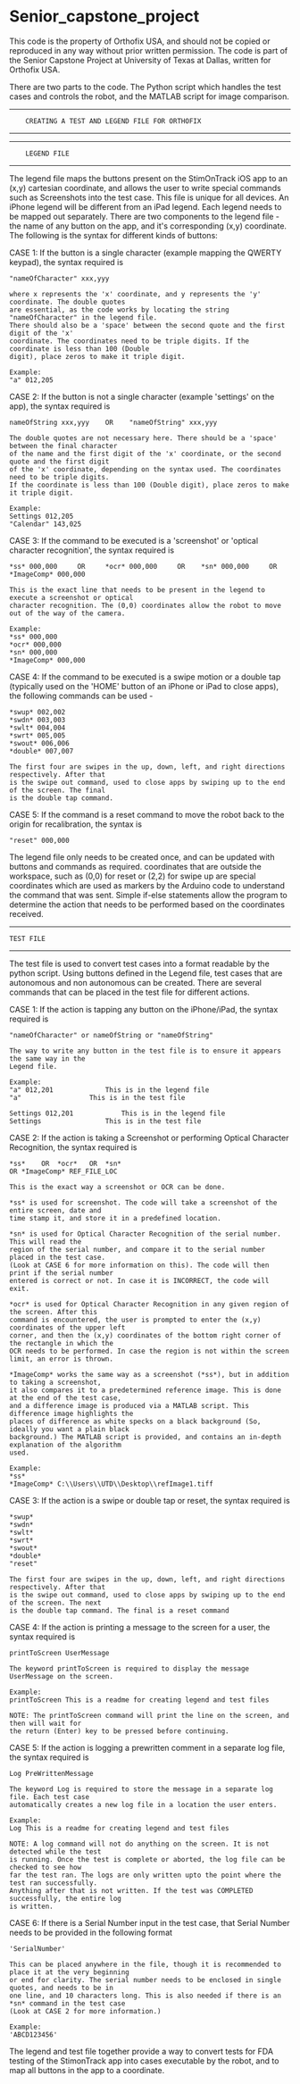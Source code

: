 # Senior_capstone_project

This code is the property of Orthofix USA, and should not be copied or reproduced in any way without
prior written permission. The code is part of the Senior Capstone Project at University of Texas at 
Dallas, written for Orthofix USA. 

There are two parts to the code. The Python script which handles the test cases and controls the robot,
and the MATLAB script for image comparison. 


******************************************************************************************************
     	CREATING A TEST AND LEGEND FILE FOR ORTHOFIX
******************************************************************************************************



******************************************************************************************************
		LEGEND FILE
******************************************************************************************************
The legend file maps the buttons present on the StimOnTrack iOS app to an (x,y) cartesian coordinate,
and allows the user to write special commands such as Screenshots into the test case.
This file is unique for all devices. An iPhone legend will be different from an iPad legend. Each 
legend needs to be mapped out separately. There are two components to the legend file - the name of 
any button on the app, and it's corresponding (x,y) coordinate. The following is the syntax for 
different kinds of buttons: 

CASE 1: If the button is a single character (example mapping the QWERTY keypad), the syntax required is 

	"nameOfCharacter" xxx,yyy

	where x represents the 'x' coordinate, and y represents the 'y' coordinate. The double quotes
	are essential, as the code works by locating the string "nameOfCharacter" in the legend file. 
	There should also be a 'space' between the second quote and the first digit of the 'x'
	coordinate. The coordinates need to be triple digits. If the coordinate is less than 100 (Double
	digit), place zeros to make it triple digit.
	
	Example: 
	"a" 012,205

CASE 2: If the button is not a single character (example 'settings' on the app), the syntax required is
	
	nameOfString xxx,yyy    OR    "nameOfString" xxx,yyy
	
	The double quotes are not necessary here. There should be a 'space' between the final character
	of the name and the first digit of the 'x' coordinate, or the second quote and the first digit
	of the 'x' coordinate, depending on the syntax used. The coordinates need to be triple digits. 
	If the coordinate is less than 100 (Double digit), place zeros to make it triple digit.

	Example: 
	Settings 012,205
	"Calendar" 143,025

CASE 3: If the command to be executed is a 'screenshot' or 'optical character recognition', the syntax
	required is 

	*ss* 000,000     OR     *ocr* 000,000	  OR	*sn* 000,000	 OR	*ImageComp* 000,000

	This is the exact line that needs to be present in the legend to execute a screenshot or optical
	character recognition. The (0,0) coordinates allow the robot to move out of the way of the camera. 

	Example: 
	*ss* 000,000
	*ocr* 000,000
	*sn* 000,000
	*ImageComp* 000,000

CASE 4: If the command to be executed is a swipe motion or a double tap (typically used on the 'HOME' 
	button of an iPhone or iPad to close apps), the following commands can be used - 

	*swup* 002,002
	*swdn* 003,003
	*swlt* 004,004
	*swrt* 005,005
	*swout* 006,006
	*double* 007,007

	The first four are swipes in the up, down, left, and right directions respectively. After that
	is the swipe out command, used to close apps by swiping up to the end of the screen. The final
	is the double tap command. 

CASE 5: If the command is a reset command to move the robot back to the origin for recalibration, the 
	syntax is

	"reset" 000,000

The legend file only needs to be created once, and can be updated with buttons and commands as required. 
coordinates that are outside the workspace, such as (0,0) for reset or (2,2) for swipe up are special
coordinates which are used as markers by the Arduino code to understand the command that was sent. 
Simple if-else statements allow the program to determine the action that needs to be performed based
on the coordinates received.



******************************************************************************************************
	TEST FILE
******************************************************************************************************
The test file is used to convert test cases into a format readable by the python script. Using buttons
defined in the Legend file, test cases that are autonomous and non autonomous can be created. There are
several commands that can be placed in the test file for different actions. 

CASE 1: If the action is tapping any button on the iPhone/iPad, the syntax required is

	"nameOfCharacter" or nameOfString or "nameOfString"

	The way to write any button in the test file is to ensure it appears the same way in the
	Legend file. 

	Example: 
	"a" 012,201				This is in the legend file
	"a"					This is in the test file

	Settings 012,201			This is in the legend file
	Settings				This is in the test file

CASE 2: If the action is taking a Screenshot or performing Optical Character Recognition, the syntax
	required is
	
	*ss*	OR	*ocr*	OR	*sn*
	OR *ImageComp* REF_FILE_LOC

	This is the exact way a screenshot or OCR can be done.
 
	*ss* is used for screenshot. The code will take a screenshot of the entire screen, date and 
	time stamp it, and store it in a predefined location.

	*sn* is used for Optical Character Recognition of the serial number. This will read the 
	region of the serial number, and compare it to the serial number placed in the test case.
	(Look at CASE 6 for more information on this). The code will then print if the serial number
	entered is correct or not. In case it is INCORRECT, the code will exit. 

	*ocr* is used for Optical Character Recognition in any given region of the screen. After this
	command is encountered, the user is prompted to enter the (x,y) coordinates of the upper left
	corner, and then the (x,y) coordinates of the bottom right corner of the rectangle in which the 
	OCR needs to be performed. In case the region is not within the screen limit, an error is thrown.
	
	*ImageComp* works the same way as a screenshot (*ss*), but in addition to taking a screenshot, 
	it also compares it to a predetermined reference image. This is done at the end of the test case,
	and a difference image is produced via a MATLAB script. This difference image highlights the 
	places of difference as white specks on a black background (So, ideally you want a plain black
	background.) The MATLAB script is provided, and contains an in-depth explanation of the algorithm
	used. 

	Example:
	*ss*
	*ImageComp* C:\\Users\\UTD\\Desktop\\refImage1.tiff

CASE 3: If the action is a swipe or double tap or reset, the syntax required is

	*swup*
	*swdn*
	*swlt*
	*swrt*
	*swout*
	*double*
	"reset"

	The first four are swipes in the up, down, left, and right directions respectively. After that
	is the swipe out command, used to close apps by swiping up to the end of the screen. The next
	is the double tap command. The final is a reset command

CASE 4: If the action is printing a message to the screen for a user, the syntax required is

	printToScreen UserMessage

	The keyword printToScreen is required to display the message UserMessage on the screen. 

	Example:
	printToScreen This is a readme for creating legend and test files

	NOTE: The printToScreen command will print the line on the screen, and then will wait for 
	the return (Enter) key to be pressed before continuing.

CASE 5: If the action is logging a prewritten comment in a separate log file, the syntax required is

	Log PreWrittenMessage

	The keyword Log is required to store the message in a separate log file. Each test case 
	automatically creates a new log file in a location the user enters.

	Example:
	Log This is a readme for creating legend and test files

	NOTE: A log command will not do anything on the screen. It is not detected while the test
	is running. Once the test is complete or aborted, the log file can be checked to see how
	far the test ran. The logs are only written upto the point where the test ran successfully. 
	Anything after that is not written. If the test was COMPLETED successfully, the entire log
	is written.

CASE 6: If there is a Serial Number input in the test case, that Serial Number needs to be provided
	in the following format

	'SerialNumber'
	
	This can be placed anywhere in the file, though it is recommended to place it at the very beginning
	or end for clarity. The serial number needs to be enclosed in single quotes, and needs to be in 
	one line, and 10 characters long. This is also needed if there is an *sn* command in the test case
	(Look at CASE 2 for more information.)

	Example:
	'ABCD123456'


The legend and test file together provide a way to convert tests for FDA testing of the StimonTrack
app into cases executable by the robot, and to map all buttons in the app to a coordinate. 

